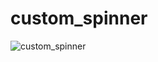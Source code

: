 # custom_spinner
![custom_spinner](https://user-images.githubusercontent.com/59265591/131887731-8671b316-c5e9-44a8-a035-a602fc67c9ef.png)
